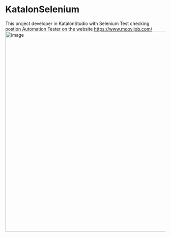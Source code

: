 # KatalonSelenium
This project developer in KatalonStudio with Selenium
Test checking postion Automation Tester on the website https://www.moovijob.com/
<img width="628" alt="image" src="https://user-images.githubusercontent.com/11924724/229375319-b48c83aa-13fc-4ac7-b0f3-4daa3842f785.png">
